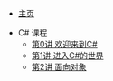 * [主页](/)
- C\# 课程
    - [第0讲 欢迎来到C#](CSharp/0%20Intro.md "第0讲")
    - [第1讲 进入C#的世界](CSharp/1%20Enter%20CSharp%20World.md "第1讲")
    - [第2讲 面向对象](CSharp/2%20OOP.md "第2讲")

